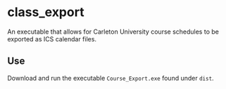 # class_export
 An executable that allows for Carleton University course schedules to be exported as ICS calendar files.

## Use
 Download and run the executable `Course_Export.exe` found under `dist`.